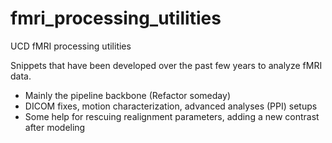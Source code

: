 # fmri_processing_utilities
UCD fMRI processing utilities

Snippets that have been developed over the past few years to analyze fMRI data.
- Mainly the pipeline backbone (Refactor someday)
- DICOM fixes, motion characterization, advanced analyses (PPI) setups
- Some help for rescuing realignment parameters, adding a new contrast after modeling
